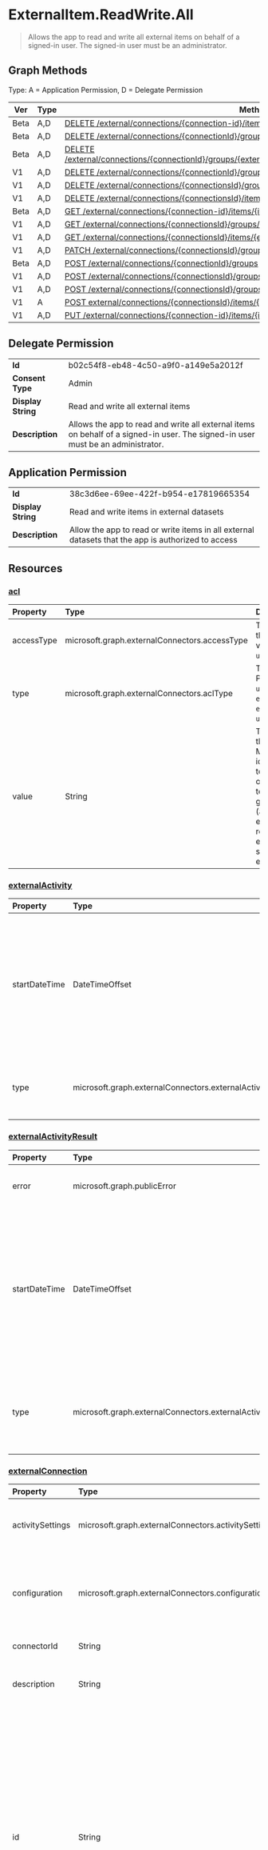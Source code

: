 # ExternalItem.ReadWrite.All

> Allows the app to read and write all external items on behalf of a signed-in user. The signed-in user must be an administrator.
## Graph Methods

Type: A = Application Permission, D = Delegate Permission

|Ver|Type|Method|
|-------|----|------|
|Beta|A,D|[DELETE /external/connections/{connection-id}/items/{item-id}](https://docs.microsoft.com/graph/api/externalconnectors-externalitem-delete?view=graph-rest-beta&tabs=http)|
|Beta|A,D|[DELETE /external/connections/{connectionId}/groups/{externalGroupId}](https://docs.microsoft.com/graph/api/externalconnectors-externalgroup-delete?view=graph-rest-beta&tabs=http)|
|Beta|A,D|[DELETE /external/connections/{connectionId}/groups/{externalGroupId}/members/{externalGroupMemberId}](https://docs.microsoft.com/graph/api/externalconnectors-externalgroupmember-delete?view=graph-rest-beta&tabs=http)|
|V1|A,D|[DELETE /external/connections/{connectionId}/groups/{externalGroupId}/members/{identityId}](https://docs.microsoft.com/graph/api/externalconnectors-externalgroupmember-delete?view=graph-rest-1.0&tabs=http)|
|V1|A,D|[DELETE /external/connections/{connectionsId}/groups/{externalGroupId}](https://docs.microsoft.com/graph/api/externalconnectors-externalgroup-delete?view=graph-rest-1.0&tabs=http)|
|V1|A,D|[DELETE /external/connections/{connectionsId}/items/{externalItemId}](https://docs.microsoft.com/graph/api/externalconnectors-externalitem-delete?view=graph-rest-1.0&tabs=http)|
|Beta|A,D|[GET /external/connections/{connection-id}/items/{item-id}](https://docs.microsoft.com/graph/api/externalconnectors-externalitem-get?view=graph-rest-beta&tabs=http)|
|V1|A,D|[GET /external/connections/{connectionsId}/groups/{externalGroupId}](https://docs.microsoft.com/graph/api/externalconnectors-externalgroup-get?view=graph-rest-1.0&tabs=http)|
|V1|A,D|[GET /external/connections/{connectionsId}/items/{externalItemId}](https://docs.microsoft.com/graph/api/externalconnectors-externalitem-get?view=graph-rest-1.0&tabs=http)|
|V1|A,D|[PATCH /external/connections/{connectionsId}/groups/{externalGroupId}](https://docs.microsoft.com/graph/api/externalconnectors-externalgroup-update?view=graph-rest-1.0&tabs=http)|
|Beta|A,D|[POST /external/connections/{connectionId}/groups](https://docs.microsoft.com/graph/api/externalconnectors-externalconnection-post-groups?view=graph-rest-beta&tabs=http)|
|V1|A,D|[POST /external/connections/{connectionsId}/groups](https://docs.microsoft.com/graph/api/externalconnectors-externalconnection-post-groups?view=graph-rest-1.0&tabs=http)|
|V1|A,D|[POST /external/connections/{connectionsId}/groups/{externalGroupId}/members](https://docs.microsoft.com/graph/api/externalconnectors-externalgroup-post-members?view=graph-rest-1.0&tabs=http)|
|V1|A|[POST external/connections/{connectionsId}/items/{externalItemId}/addActivities](https://docs.microsoft.com/graph/api/externalconnectors-externalitem-addactivities?view=graph-rest-1.0&tabs=http)|
|V1|A,D|[PUT /external/connections/{connection-id}/items/{item-id}](https://docs.microsoft.com/graph/api/externalconnectors-externalitem-update?view=graph-rest-1.0&tabs=http)|
## Delegate Permission
|||
|-|-|
|**Id**|b02c54f8-eb48-4c50-a9f0-a149e5a2012f|
|**Consent Type**|Admin|
|**Display String**|Read and write all external items|
|**Description**|Allows the app to read and write all external items on behalf of a signed-in user. The signed-in user must be an administrator.|
## Application Permission
|||
|-|-|
|**Id**|38c3d6ee-69ee-422f-b954-e17819665354|
|**Display String**|Read and write items in external datasets|
|**Description**|Allow the app to read or write items in all external datasets that the app is authorized to access|
## Resources
### [acl ](https://docs.microsoft.com/graph/api/resources/externalconnectors-acl?view=graph-rest-1.0&tabs=http)
|Property|Type|Description|
|:---|:---|:---|
|accessType|microsoft.graph.externalConnectors.accessType|The access granted to the identity. Possible values are: `grant`, `deny`, `unknownFutureValue`.|
|type|microsoft.graph.externalConnectors.aclType|The type of identity. Possible values are: `user`, `group`, `everyone`, `everyoneExceptGuests`, `externalGroup`, `unknownFutureValue`.|
|value|String|The unique identifer of the identity. For Microsoft Entra identities, `value` is set to the object identifier of the user, group or tenant for types user, group and everyone (and everyoneExceptGuests) respectively. For external groups `value` is set to the ID of the externalGroup |
### [externalActivity ](https://docs.microsoft.com/graph/api/resources/externalconnectors-externalactivity?view=graph-rest-1.0&tabs=http)
|Property|Type|Description|
|:---|:---|:---|
|startDateTime|DateTimeOffset|The date and time when the particular activity occurred. The DateTimeOffset type represents date and time information using ISO 8601 format and is always in UTC time. For example, midnight UTC on Jan 1, 2014 is `2014-01-01T00:00:00Z`.|
|type|microsoft.graph.externalConnectors.externalActivityType|The type of activity performed. The possible values are: `viewed`, `modified`, `created`, `commented`, `unknownFutureValue`.|
### [externalActivityResult ](https://docs.microsoft.com/graph/api/resources/externalconnectors-externalactivityresult?view=graph-rest-1.0&tabs=http)
|Property|Type|Description|
|:---|:---|:---|
|error|microsoft.graph.publicError|Error information that explains the failure to process an external activity.|
|startDateTime|DateTimeOffset|The date and time when the particular activity occurred. The DateTimeOffset type represents date and time information using ISO 8601 format and is always in UTC time. For example, midnight UTC on Jan 1, 2014 is `2014-01-01T00:00:00Z`. Inherited from externalActivity.|
|type|microsoft.graph.externalConnectors.externalActivityType|The type of activity performed. The possible values are: `viewed`, `modified`, `created`, `commented`, `unknownFutureValue`. Inherited from externalActivity.|
### [externalConnection ](https://docs.microsoft.com/graph/api/resources/externalconnectors-externalconnection?view=graph-rest-1.0&tabs=http)
|Property|Type|Description|
|:---|:---|:---|
| activitySettings  |microsoft.graph.externalConnectors.activitySettings| Collects configurable settings related to activities involving connector content.|
| configuration     |microsoft.graph.externalConnectors.configuration|Specifies additional application IDs that are allowed to manage the connection and to index content in the connection. Optional.|
| connectorId       | String | The Teams app ID. Optional.|
| description       |String|Description of the connection displayed in the Microsoft 365 admin center. Optional.|
| id                |String| Developer-provided unique ID of the connection within the Microsoft Entra tenant. Must be between 3 and 32 characters in length. Must only contain alphanumeric characters. Cannot begin with `Microsoft` or be one of the following values: `None`, `Directory`, `Exchange`, `ExchangeArchive`, `LinkedIn`, `Mailbox`, `OneDriveBusiness`, `SharePoint`, `Teams`, `Yammer`, `Connectors`, `TaskFabric`, `PowerBI`, `Assistant`, `TopicEngine`, `MSFT_All_Connectors`. Required. |
| name              |String|The display name of the connection to be displayed in the Microsoft 365 admin center. Maximum length of 128 characters. Required.|
| searchSettings    |microsoft.graph.externalConnectors.searchSettings|The settings configuring the search experience for content in this connection, such as the display templates for search results.|
| state             |microsoft.graph.externalConnectors.connectionState|Indicates the current state of the connection. Possible values are: `draft`, `ready`, `obsolete`, `limitExceeded`, `unknownFutureValue`.|
### [externalGroup ](https://docs.microsoft.com/graph/api/resources/externalconnectors-externalgroup?view=graph-rest-1.0&tabs=http)
| Property    | Type   | Description                                                                                                              |
|:------------|:-------|:-------------------------------------------------------------------------------------------------------------------------|
| description | String | The description of the external group. Optional.      |
| displayName | String | The friendly name of the external group. Optional.                                                                       |
| id          | String | The unique ID of the external group within a connection. It must be alphanumeric and can be up to 128 characters long. |
### [externalGroupMember ](https://docs.microsoft.com/graph/api/resources/externalconnectors-externalgroupmember?view=graph-rest-1.0&tabs=http)
| Property       | Type                    | Description                                                          |
|:---------------|:------------------------|:---------------------------------------------------------------------|
| id             | String                  | The unique ID of the member. It would be the objectId for Microsoft Entra users or groups and the **id** property of the **externalGroup** for external groups.                                    |
| type           | microsoft.graph.externalConnectors.externalGroupMemberType | The type of member added to the external group. Possible values are: `user` or `group` when the **identitySource** is `azureActiveDirectory` and just `group` when the **identitySource** is `external`. |
| identitySource | microsoft.graph.externalConnectors.identitySourceType      | The identity source that the member belongs to. Possible values are: `azureActiveDirectory`, `external`.                                                                                         |
### [externalItem ](https://docs.microsoft.com/graph/api/resources/externalconnectors-externalitem?view=graph-rest-1.0&tabs=http)
|Property|Type|Description|
|:---|:---|:---|
|acl|microsoft.graph.externalConnectors.acl collection|An array of access control entries. Each entry specifies the access granted to a user or group. Required.|
|content|microsoft.graph.externalConnectors.externalItemContent|A plain-text  representation of the contents of the item. The text in this property is full-text indexed. Optional.|
|id|String|Developer-provided unique ID of the item within the containing externalConnection. Must be alphanumeric and a maximum of 128 characters. Required.|
|properties|microsoft.graph.externalConnectors.properties|A property bag with the properties of the item. The properties MUST conform to the schema defined for the externalConnection. Required.|
### [externalItemContent ](https://docs.microsoft.com/graph/api/resources/externalconnectors-externalitemcontent?view=graph-rest-1.0&tabs=http)
|Property|Type|Description|
|:---|:---|:---|
|type|microsoft.graph.externalConnectors.externalItemContentType|The type of content in the value property. Possible values are: `text`, `html`, `unknownFutureValue`. These are the content types that the indexer supports, and not the file extension types allowed.|
|value|String|The content for the externalItem. Required.|
### [identity ](https://docs.microsoft.com/graph/api/resources/externalconnectors-identity?view=graph-rest-1.0&tabs=http)
| Property       | Type                    | Description                                                          |
|:---------------|:------------------------|:---------------------------------------------------------------------|
| id             | String                  | The unique ID of the identity. It would be the objectId property for Microsoft Entra users or groups and the **id** property of the **externalGroup** in the case of external groups.                                    |
| type           | microsoft.graph.externalConnectors.identityType | The type of identity. Possible values are: `user` or `group` for Microsoft Entra identities and `externalgroup` for groups in an external system. |
### [properties ](https://docs.microsoft.com/graph/api/resources/externalconnectors-properties?view=graph-rest-1.0&tabs=http)

### [schema ](https://docs.microsoft.com/graph/api/resources/externalconnectors-schema?view=graph-rest-1.0&tabs=http)
|Property|Type|Description|
|:---|:---|:---|
|baseType|String|Must be set to `microsoft.graph.externalConnector.externalItem`. Required.|
|properties|property collection|The properties defined for the items in the connection. The minimum number of properties is one, the maximum is 128.|
